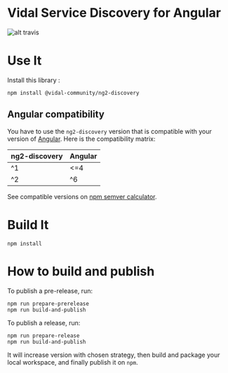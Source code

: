 Vidal Service Discovery for Angular
===

![alt travis](https://travis-ci.org/vidal-community/ng2-discovery.svg?branch=master)

# Use It

Install this library :

    npm install @vidal-community/ng2-discovery

## Angular compatibility

You have to use the `ng2-discovery` version that is compatible with your version of [Angular](https://github.com/angular/angular).
Here is the compatibility matrix:

| ng2-discovery | Angular |
| ------------- | ------- |
| ^1            | <=4     |
| ^2            | ^6      |

See compatible versions on [npm semver calculator](https://semver.npmjs.com).

# Build It

    npm install

# How to build and publish

To publish a pre-release, run:

    npm run prepare-prerelease
    npm run build-and-publish
    
To publish a release, run:

    npm run prepare-release
    npm run build-and-publish
    
It will increase version with chosen strategy, then build and package your 
local workspace, and finally publish it on `npm`.
